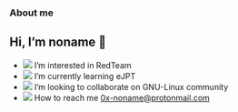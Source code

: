 ### About me
## Hi, I’m noname 👋
- <img src="https://img.icons8.com/emoji/24/000000/triangular-flag.png"/> I’m interested in RedTeam 
- <img src="https://img.icons8.com/nolan/24/cyber-security.png"/> I’m currently learning eJPT
- <img src="https://img.icons8.com/color/24/000000/linux--v1.png"/> I’m looking to collaborate on GNU-Linux community
- <img src="https://img.icons8.com/color-glass/24/000000/email.png"/> How to reach me 0x-noname@protonmail.com

<!---
0x-noname/0x-noname is a ✨ special ✨ repository because its `README.md` (this file) appears on your GitHub profile.
You can click the Preview link to take a look at your changes.
--->
